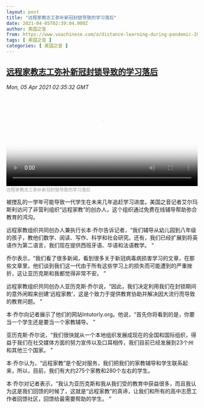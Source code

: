 ```yaml
---
layout: post
title: "远程家教志工弥补新冠封锁导致的学习落后"
date: 2021-04-05T02:39:04.000Z
author: 美国之音
from: https://www.voachinese.com/a/distance-learning-during-pandemic-20210405/5840824.html
tags: [ 美国之音 ]
categories: [ 美国之音 ]
---
```

<!--1617590344000-->
[远程家教志工弥补新冠封锁导致的学习落后](https://www.voachinese.com/a/distance-learning-during-pandemic-20210405/5840824.html)
------

<div>
<div><i>Mon, 05 Apr 2021 02:35:32 GMT</i></div><video poster="https://images.weserv.nl?url=gdb.voanews.com/770292cc-495a-4fb5-b2a7-ef698562d549_tv_r1_s_w900.jpg" src="https://av.voanews.com/Videoroot/Pangeavideo/2021/04/7/77/770292cc-495a-4fb5-b2a7-ef698562d549_240p.mp4" style="width:100%" controls></video><div><small style="color: #999;">远程家教志工弥补新冠封锁导致的学习落后</small></div><p>被搅乱的一学年可能导致一代学生在未来几年追赶学习进度。美国之音记者艾尔玛斯利访问了非营利组织“远程家教”的创办人，这个组织通过免费在线辅导帮助弥合教育的鸿沟。</p><p>远程家教组织共同创办人兼执行长本·乔尔告诉记者，“我们辅导从幼儿园到八年级的孩子，教他们数学、阅读、写作、科学和社会研究。还有，我们已经扩展到将英语作为第二语言，我们现在提供西班牙语、华语和法语教学。 “</p><p>乔尔表示，“我们看了很多新闻，看到很多关于新冠病毒病损害学习的文章，在那些文章里，他们谈到我们这一代由于所有这些学习上的损失而可能遭到的严重挫折，这让亚历克斯和我都觉得非常不安。 ”</p><p>远程家教组织共同创办人亚历克斯·乔尔说，“因此，我们决定利用我们在封锁期间的意外闲暇来创建‘远程家教’，这是个致力于提供教育协助并解决因大流行而导致的教育问题。 ”</p><p>本·乔尔向记者展示了他们的网站Intutorly.org。他说，“首先你将看到的是，你要当一个学生还是要当一个家教辅导。 ”</p><p>亚历克斯·乔尔说，“我们很快就从一个本地组织发展成现在的全国和国际组织，得益于我们在社交媒体方面的努力宣传以及口耳相传，我们目前已经发展到23个州和其他三个国家。 ”</p><p>本·乔尔认为，“远程家教”是个配对服务，我们把我们的家教辅导和学生联系起来，所以，目前，我们有大约275个家教和280个左右的学生。</p><p>本·乔尔对记者表示，“我认为亚历克斯和我从我们受的教育中获益很多，而且我认为这是我们回馈的时候了，这就是“远程家教”的真谛，让我们和所有的高中志愿工作者回馈社区，回馈给最需要帮助的学生。 ”</p><p> </p><p> </p>
</div>
